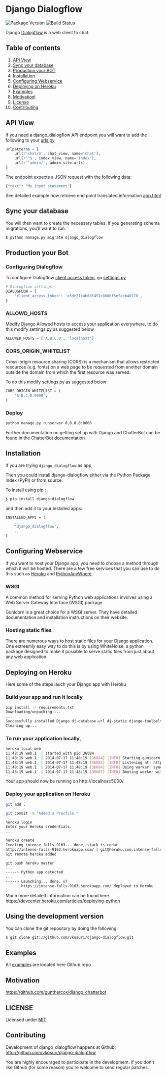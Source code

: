 # Django Dialogflow

[![Package Version](https://img.shields.io/pypi/v/django-dialogflow.svg)](https://pypi.python.org/pypi/django-dialogflow/)
[![Build Status](https://travis-ci.org/vkosuri/django-dialogflow.svg?branch=master)](https://travis-ci.org/vkosuri/django-dialogflow)

Django [Dialogflow](https://dialogflow.com) is a web client to chat.

## Table of contents

1. [API View](#api-view)
2. [Sync your database](#sync-your-database)
3. [Production your BOT](#production-your-bot)
4. [Installation](#installation)
5. [Configuring Webservice](#configuring-webservice)
6. [Deploying on Heroku](#deploying-on-heroku)
7. [Examples](#examples)
8. [Motivation](#motivation)l
9. [License](#license)
10. [Contributing](#contributing)

## API View

If you need a django_dialogflow API endpoint you will want to add the following to your [urls.py](./django_dialogflow/urls.py)

``` Python
urlpatterns = [
    url(r'chat/$', chat_view, name='chat'),
    url(r'^$', index_view, name='index'),
    url(r'^admin/', admin.site.urls),
]

```

The endpoint expects a JSON request with the following data:

``` Python
{"text": "My input statement"}
```

See detailed example how retrieve end point translated information [app.html](.django_dialogflow/django_dialogflow/templates/app.html)


## Sync your database

You will then want to create the necessary tables. If you generating schema migrations, you'll want to run:

``` Bash
$ python manage.py migrate django_dialogflow
```

## Production your Bot

### Configuring Dialogflow

To configure Dialogflow [client access token](https://dialogflow.com/docs/reference/agent/#using_access_tokens), go [settings.py](./django_dialogflow/settings.py)

``` Python
# Dialogflow settings
DIALOGFLOW = {
    'client_access_token': 'e5dc21cab6df451c866bf5efacb40178',
}
```

### ALLOWD_HOSTS

Modify Django Allowed hosts to access your application everywhere, to do this modify settings.py as suggested below

``` Python
ALLOWED_HOSTS = ['A.B.C.D', 'localhost']
```

### CORS_ORIGIN_WHITELIST

Cross-origin resource sharing (CORS) is a mechanism that allows restricted resources (e.g. fonts) on a web page to be requested from another domain outside the domain from which the first resource was served.

To do this modify settings.py as suggested below

``` Python
CORS_ORIGIN_WHITELIST = (
    'A.B.C.D:9000',
)
```

### Deploy

``` Bash
python manage.py runserver 0.0.0.0:8000
```

Further documentation on getting set up with Django and ChatterBot can be found in the ChatterBot documentation

## Installation

If you are trying ``django_dialogflow`` as app,

Then you could install django-dialogflow either via the Python Package Index (PyPI) or from source.

To install using pip :

``` Bash
$ pip install django-dialogflow
```

and then add it to your installed apps:

``` Bash
INSTALLED_APPS = (
    ...
    'django_dialogflow',
    ...
)
```


## Configuring Webservice

If you want to host your Django app, you need to choose a method through which it will be hosted. There are a few free services that you can use to do this such as [Heroku](https://dashboard.heroku.com/) and [PythonAnyWhere](https://www.pythonanywhere.com/details/django_hosting).

### WSGI

A common method for serving Python web applications involves using a Web Server Gateway Interface (WSGI) package.

Gunicorn is a great choice for a WSGI server. They have detailed documentation and installation instructions on their website.

### Hosting static files

There are numerous ways to host static files for your Django application. One extreemly easy way to do this is by using WhiteNoise, a python package designed to make it possible to serve static files from just about any web application.

## Deploying on Heroku

Here some of the steps lauch your Django app with Heroku

### Build your app and run it locally

``` bash
pip install -r requirements.txt
Downloading/unpacking ...
...
Successfully installed Django dj-database-url dj-static django-toolbelt gunicorn psycopg2 static3
Cleaning up...
```

### To run your application locally,

``` bash
heroku local web
11:48:19 web.1  | started with pid 36084
11:48:19 web.1  | 2014-07-17 11:48:19 [36084] [INFO] Starting gunicorn 19.0.0
11:48:19 web.1  | 2014-07-17 11:48:19 [36084] [INFO] Listening at: http://0.0.0.0:5000 (36084)
11:48:19 web.1  | 2014-07-17 11:48:19 [36084] [INFO] Using worker: sync
11:48:19 web.1  | 2014-07-17 11:48:19 [36087] [INFO] Booting worker with pid: 36087
```
Your app should now be running on http://localhost:5000/.

### Deploy your application on Heroku

``` Bash
git add .

git commit -m "Added a Procfile."

heroku login
Enter your Heroku credentials.
...

heroku create
Creating intense-falls-9163... done, stack is cedar
http://intense-falls-9163.herokuapp.com/ | git@heroku.com:intense-falls-9163.git
Git remote heroku added

git push heroku master
...
-----> Python app detected
...
-----> Launching... done, v7
       https://intense-falls-9163.herokuapp.com/ deployed to Heroku
```

Much more detailed information can be found here https://devcenter.heroku.com/articles/deploying-python

## Using the development version

You can clone the git repository by doing the following:

``` Bash
$ git clone git://github.com/vkosuri/django-dialogflow.git
```

## Examples

All [examples](./examples) are located here Github repo

## Motivation

https://github.com/gunthercox/django_chatterbot

## LICENSE
Licensed under [MIT](./LICENSE.md)

## Contributing

Development of django_dialogflow happens at Github: http://github.com/vkosuri/django-dialogflow

You are highly encouraged to participate in the development. If you don't like Github (for some reason) you're welcome to send regular patches.
